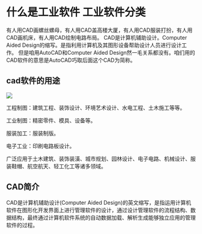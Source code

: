 <!--
title: CAD软件
subtitle: 工业软件
author: 网络
keyword: 工业软件
published: 2024-04-22
topicImg: assets/1/CAD.jpg
-->


# 什么是工业软件 工业软件分类
有人用CAD画螺丝螺母，有人用CAD盖高楼大厦，有人用CAD服装打扮，有人用CAD画机床，有人用CAD绘制电路布局。
CAD是计算机辅助设计。Computer Aided Design的缩写。是指利用计算机及其图形设备帮助设计人员进行设计工作。
但是咱用AutoCAD和Computer Aided Design然一毛关系都没有。咱们用的CAD软件的意思是AutoCAD巧取后面这个CAD为简称。

## cad软件的用途
![](assets/1/CAD1.jpg)

工程制图：建筑工程、装饰设计、环境艺术设计、水电工程、土木施工等等。

工业制图：精密零件、模具、设备等。

服装加工：服装制版。

电子工业：印刷电路板设计。

广泛应用于土木建筑、装饰装潢、城市规划、园林设计、电子电路、机械设计、服装鞋帽、航空航天、轻工化工等诸多领域。

## CAD简介

CAD是计算机辅助设计(Computer Aided Design)的英文缩写，是指运用计算机软件在图形化开发界面上进行管理软件的设计，通过设计管理软件的流程结构、数据结构，最终通过计算机软件系统的自动数据加载、解析生成能够独立应用的管理软件的过程。